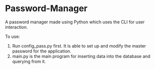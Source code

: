 # Password-Manager

A password manager made using Python which uses the CLI for user interaction.

To use:

1. Run config_pass.py first. It is able to set up and modify the master password for the application.
2. main.py is the main program for inserting data into the database and querying from it.
